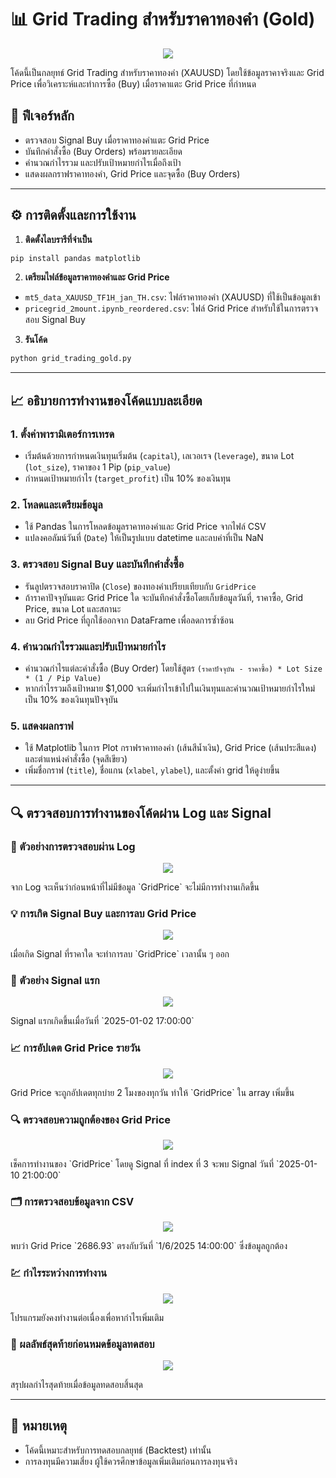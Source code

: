 # 📊 Grid Trading สำหรับราคาทองคำ (Gold)
<p align="center">
  <img src="รูป/1.png"/>
</p>
โค้ดนี้เป็นกลยุทธ์ Grid Trading สำหรับราคาทองคำ (XAUUSD) โดยใช้ข้อมูลราคาจริงและ Grid Price เพื่อวิเคราะห์และทำการซื้อ (Buy) เมื่อราคาแตะ Grid Price ที่กำหนด

## 🚀 ฟีเจอร์หลัก
- ตรวจสอบ Signal Buy เมื่อราคาทองคำแตะ Grid Price
- บันทึกคำสั่งซื้อ (Buy Orders) พร้อมรายละเอียด
- คำนวณกำไรรวม และปรับเป้าหมายกำไรเมื่อถึงเป้า
- แสดงผลกราฟราคาทองคำ, Grid Price และจุดซื้อ (Buy Orders)

---

## ⚙️ การติดตั้งและการใช้งาน

1. **ติดตั้งไลบรารีที่จำเป็น**
```bash
pip install pandas matplotlib
```

2. **เตรียมไฟล์ข้อมูลราคาทองคำและ Grid Price**
- `mt5_data_XAUUSD_TF1H_jan_TH.csv`: ไฟล์ราคาทองคำ (XAUUSD) ที่ใช้เป็นข้อมูลเข้า
- `pricegrid_2mount.ipynb_reordered.csv`: ไฟล์ Grid Price สำหรับใช้ในการตรวจสอบ Signal Buy

3. **รันโค้ด**
```bash
python grid_trading_gold.py
```

---

## 📈 อธิบายการทำงานของโค้ดแบบละเอียด

### 1. **ตั้งค่าพารามิเตอร์การเทรด**
- เริ่มต้นด้วยการกำหนดเงินทุนเริ่มต้น (`capital`), เลเวอเรจ (`leverage`), ขนาด Lot (`lot_size`), ราคาของ 1 Pip (`pip_value`)
- กำหนดเป้าหมายกำไร (`target_profit`) เป็น 10% ของเงินทุน

### 2. **โหลดและเตรียมข้อมูล**
- ใช้ Pandas ในการโหลดข้อมูลราคาทองคำและ Grid Price จากไฟล์ CSV
- แปลงคอลัมน์วันที่ (`Date`) ให้เป็นรูปแบบ datetime และลบค่าที่เป็น NaN

### 3. **ตรวจสอบ Signal Buy และบันทึกคำสั่งซื้อ**
- รันลูปตรวจสอบราคาปิด (`Close`) ของทองคำเปรียบเทียบกับ `GridPrice`
- ถ้าราคาปัจจุบันแตะ Grid Price ใด จะบันทึกคำสั่งซื้อโดยเก็บข้อมูลวันที่, ราคาซื้อ, Grid Price, ขนาด Lot และสถานะ
- ลบ Grid Price ที่ถูกใช้ออกจาก DataFrame เพื่อลดการซ้ำซ้อน

### 4. **คำนวณกำไรรวมและปรับเป้าหมายกำไร**
- คำนวณกำไรแต่ละคำสั่งซื้อ (Buy Order) โดยใช้สูตร `(ราคาปัจจุบัน - ราคาซื้อ) * Lot Size * (1 / Pip Value)`
- หากกำไรรวมถึงเป้าหมาย $1,000 จะเพิ่มกำไรเข้าไปในเงินทุนและคำนวณเป้าหมายกำไรใหม่เป็น 10% ของเงินทุนปัจจุบัน

### 5. **แสดงผลกราฟ**
- ใช้ Matplotlib ในการ Plot กราฟราคาทองคำ (เส้นสีน้ำเงิน), Grid Price (เส้นประสีแดง) และตำแหน่งคำสั่งซื้อ (จุดสีเขียว)
- เพิ่มชื่อกราฟ (`title`), ชื่อแกน (`xlabel`, `ylabel`), และตั้งค่า grid ให้ดูง่ายขึ้น

---

## 🔍 ตรวจสอบการทำงานของโค้ดผ่าน Log และ Signal

### 📝 ตัวอย่างการตรวจสอบผ่าน Log
<p align="center">
  <img src="รูป/2.png"/>
</p>
จาก Log จะเห็นว่าก่อนหน้าที่ไม่มีข้อมูล `GridPrice` จะไม่มีการทำงานเกิดขึ้น

### 💡 การเกิด Signal Buy และการลบ Grid Price
<p align="center">
  <img src="รูป/4.png"/>
</p>
เมื่อเกิด Signal ที่ราคาใด จะทำการลบ `GridPrice` เวลานั้น ๆ ออก

### 📅 ตัวอย่าง Signal แรก
<p align="center">
  <img src="รูป/3.png"/>
</p>
Signal แรกเกิดขึ้นเมื่อวันที่ `2025-01-02 17:00:00`

### 📈 การอัปเดต Grid Price รายวัน
<p align="center">
  <img src="รูป/5.png"/>
</p>
Grid Price จะถูกอัปเดตทุกบ่าย 2 โมงของทุกวัน ทำให้ `GridPrice` ใน array เพิ่มขึ้น

### 🔍 ตรวจสอบความถูกต้องของ Grid Price
<p align="center">
  <img src="รูป/6.png"/>
</p>
เช็คการทำงานของ `GridPrice` โดยดู Signal ที่ index ที่ 3 จะพบ Signal วันที่ `2025-01-10 21:00:00`

### 🗂️ การตรวจสอบข้อมูลจาก CSV
<p align="center">
  <img src="รูป/7.png"/>
</p>
พบว่า Grid Price `2686.93` ตรงกับวันที่ `1/6/2025 14:00:00` ซึ่งข้อมูลถูกต้อง

### 💹 กำไรระหว่างการทำงาน
<p align="center">
  <img src="รูป/8.png"/>
</p>
โปรแกรมยังคงทำงานต่อเนื่องเพื่อหากำไรเพิ่มเติม

### 🏁 ผลลัพธ์สุดท้ายก่อนหมดข้อมูลทดสอบ
<p align="center">
  <img src="รูป/9.png"/>
</p>
สรุปผลกำไรสุดท้ายเมื่อข้อมูลทดสอบสิ้นสุด

---

## 📝 หมายเหตุ
- โค้ดนี้เหมาะสำหรับการทดสอบกลยุทธ์ (Backtest) เท่านั้น
- การลงทุนมีความเสี่ยง ผู้ใช้ควรศึกษาข้อมูลเพิ่มเติมก่อนการลงทุนจริง


